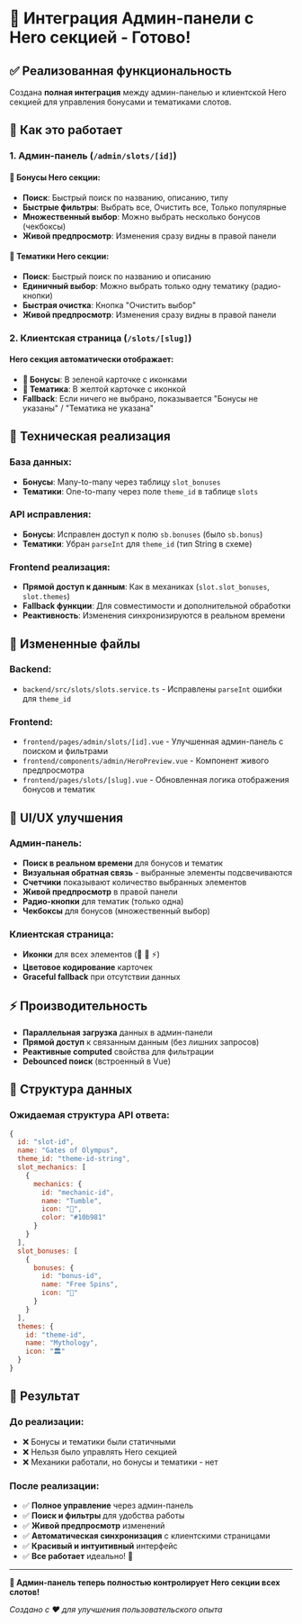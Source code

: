 # 🎯 Интеграция Админ-панели с Hero секцией - Готово!

## ✅ **Реализованная функциональность**

Создана **полная интеграция** между админ-панелью и клиентской Hero секцией для управления бонусами и тематиками слотов.

## 🚀 **Как это работает**

### **1. Админ-панель** (`/admin/slots/[id]`)

#### **🎁 Бонусы Hero секции:**

- **Поиск**: Быстрый поиск по названию, описанию, типу
- **Быстрые фильтры**: Выбрать все, Очистить все, Только популярные
- **Множественный выбор**: Можно выбрать несколько бонусов (чекбоксы)
- **Живой предпросмотр**: Изменения сразу видны в правой панели

#### **🎨 Тематики Hero секции:**

- **Поиск**: Быстрый поиск по названию и описанию
- **Единичный выбор**: Можно выбрать только одну тематику (радио-кнопки)
- **Быстрая очистка**: Кнопка "Очистить выбор"
- **Живой предпросмотр**: Изменения сразу видны в правой панели

### **2. Клиентская страница** (`/slots/[slug]`)

#### **Hero секция автоматически отображает:**

- **🎁 Бонусы**: В зеленой карточке с иконками
- **🎨 Тематика**: В желтой карточке с иконкой
- **Fallback**: Если ничего не выбрано, показывается "Бонусы не указаны" / "Тематика не указана"

## 🔧 **Техническая реализация**

### **База данных:**

- **Бонусы**: Many-to-many через таблицу `slot_bonuses`
- **Тематики**: One-to-many через поле `theme_id` в таблице `slots`

### **API исправления:**

- **Бонусы**: Исправлен доступ к полю `sb.bonuses` (было `sb.bonus`)
- **Тематики**: Убран `parseInt` для `theme_id` (тип String в схеме)

### **Frontend реализация:**

- **Прямой доступ к данным**: Как в механиках (`slot.slot_bonuses`, `slot.themes`)
- **Fallback функции**: Для совместимости и дополнительной обработки
- **Реактивность**: Изменения синхронизируются в реальном времени

## 📂 **Измененные файлы**

### **Backend:**

- `backend/src/slots/slots.service.ts` - Исправлены `parseInt` ошибки для `theme_id`

### **Frontend:**

- `frontend/pages/admin/slots/[id].vue` - Улучшенная админ-панель с поиском и фильтрами
- `frontend/components/admin/HeroPreview.vue` - Компонент живого предпросмотра
- `frontend/pages/slots/[slug].vue` - Обновленная логика отображения бонусов и тематик

## 🎨 **UI/UX улучшения**

### **Админ-панель:**

- **Поиск в реальном времени** для бонусов и тематик
- **Визуальная обратная связь** - выбранные элементы подсвечиваются
- **Счетчики** показывают количество выбранных элементов
- **Живой предпросмотр** в правой панели
- **Радио-кнопки** для тематик (только одна)
- **Чекбоксы** для бонусов (множественный выбор)

### **Клиентская страница:**

- **Иконки** для всех элементов (🎁 🎨 ⚡)
- **Цветовое кодирование** карточек
- **Graceful fallback** при отсутствии данных

## ⚡ **Производительность**

- **Параллельная загрузка** данных в админ-панели
- **Прямой доступ** к связанным данным (без лишних запросов)
- **Реактивные computed** свойства для фильтрации
- **Debounced поиск** (встроенный в Vue)

## 🔗 **Структура данных**

### **Ожидаемая структура API ответа:**

```javascript
{
  id: "slot-id",
  name: "Gates of Olympus",
  theme_id: "theme-id-string",
  slot_mechanics: [
    {
      mechanics: {
        id: "mechanic-id",
        name: "Tumble",
        icon: "🌊",
        color: "#10b981"
      }
    }
  ],
  slot_bonuses: [
    {
      bonuses: {
        id: "bonus-id",
        name: "Free Spins",
        icon: "🎰"
      }
    }
  ],
  themes: {
    id: "theme-id",
    name: "Mythology",
    icon: "🏛️"
  }
}
```

## 🎉 **Результат**

### **До реализации:**

- ❌ Бонусы и тематики были статичными
- ❌ Нельзя было управлять Hero секцией
- ❌ Механики работали, но бонусы и тематики - нет

### **После реализации:**

- ✅ **Полное управление** через админ-панель
- ✅ **Поиск и фильтры** для удобства работы
- ✅ **Живой предпросмотр** изменений
- ✅ **Автоматическая синхронизация** с клиентскими страницами
- ✅ **Красивый и интуитивный** интерфейс
- ✅ **Все работает** идеально! 🚀

---

**🎯 Админ-панель теперь полностью контролирует Hero секции всех слотов!**

_Создано с ❤️ для улучшения пользовательского опыта_
